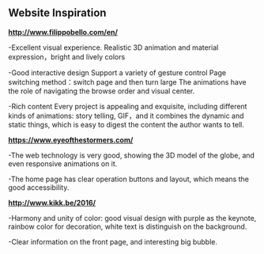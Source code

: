 Website Inspiration
-------------
**http://www.filippobello.com/en/**

-Excellent visual experience.
Realistic 3D animation and material expression，bright and lively colors

-Good interactive design
Support a variety of gesture control
Page switching method：switch page and then turn large
The animations have the role of navigating the browse order and visual center.

-Rich content
Every project is appealing and exquisite, including different kinds of animations: story telling, GIF，and it combines the dynamic and static things, which is easy to digest the content the author wants to tell.
 
**https://www.eyeofthestormers.com/**

-The web technology is very good, showing the 3D model of the globe, and even responsive animations on it.

-The home page has clear operation buttons and layout, which means the good accessibility.
 
**http://www.kikk.be/2016/**

-Harmony and unity of color: good visual design with purple as the keynote, rainbow color for decoration, white text is distinguish on the background.

-Clear information on the front page, and interesting big bubble.
